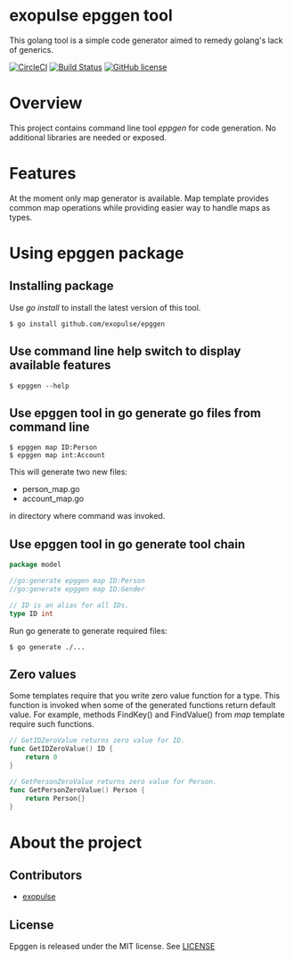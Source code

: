 # exopulse epggen tool
This golang tool is a simple code generator aimed to remedy golang's lack of generics.

[![CircleCI](https://circleci.com/gh/exopulse/epggen.svg?style=svg)](https://circleci.com/gh/exopulse/epggen)
[![Build Status](https://travis-ci.org/exopulse/epggen.svg?branch=master)](https://travis-ci.org/exopulse/epggen)
[![GitHub license](https://img.shields.io/github/license/exopulse/epggen.svg)](https://github.com/exopulse/epggen/blob/master/LICENSE)

# Overview

This project contains command line tool _eppgen_ for code generation. No additional libraries are needed or exposed.

# Features

At the moment only map generator is available. Map template provides common map operations while providing easier way to handle maps as types.

# Using epggen package

## Installing package

Use _go install_ to install the latest version of this tool.

    $ go install github.com/exopulse/epggen
    
## Use command line help switch to display available features

    $ epggen --help

## Use epggen tool in go generate go files from command line

    $ epggen map ID:Person
    $ epggen map int:Account

This will generate two new files:
- person_map.go
- account_map.go
    
in directory where command was invoked.
     
## Use epggen tool in go generate tool chain

```go
package model

//go:generate epggen map ID:Person
//go:generate epggen map ID:Gender

// ID is an alias for all IDs.
type ID int
```

Run go generate to generate required files:

    $ go generate ./...

## Zero values

Some templates require that you write zero value function for a type. This function is invoked when some of the generated functions return default value.
For example, methods FindKey() and FindValue() from _map_ template require such functions. 

```go
// GetIDZeroValue returns zero value for ID.
func GetIDZeroValue() ID {
	return 0
}

// GetPersonZeroValue returns zero value for Person.
func GetPersonZeroValue() Person {
	return Person{}
}
```
     
# About the project

## Contributors

* [exopulse](https://github.com/exopulse)

## License

Epggen is released under the MIT license. See
[LICENSE](https://github.com/exopulse/epggen/blob/master/LICENSE)
